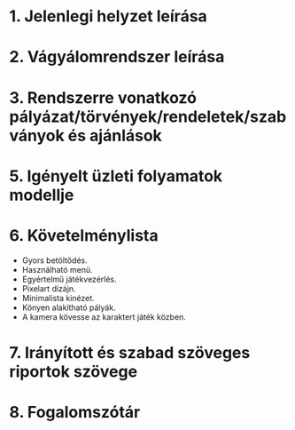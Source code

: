 # 1. Jelenlegi helyzet leírása

# 2. Vágyálomrendszer leírása

# 3. Rendszerre vonatkozó pályázat/törvények/rendeletek/szabványok és ajánlások

# 5. Igényelt üzleti folyamatok modellje

# 6. Követelménylista
- Gyors betöltődés.
- Használható menü.
- Egyértelmű játékvezérlés.
- Pixelart dizájn.
- Minimalista kinézet.
- Könyen alakítható pályák.
- A kamera kövesse az karaktert játék közben.
# 7. Irányított és szabad szöveges riportok szövege

# 8. Fogalomszótár
